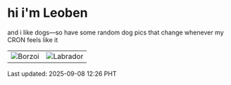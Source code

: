 # hi i'm Leoben

and i like dogs—so have some random dog pics that change whenever my CRON feels like it

|  |  |
|--------|----------|
| ![Borzoi](https://random-dog-vercel.vercel.app/api/random-borzoi?v=1757305609) | ![Labrador](https://random-dog-vercel.vercel.app/api/random-labrador?v=1757305609) |

Last updated: 2025-09-08 12:26 PHT
